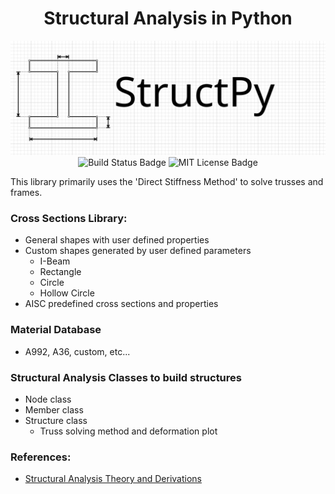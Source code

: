 <h1 align="center">Structural Analysis in Python</h1>

<p align="center">
<img src="./Documentation/Figures/Logo.svg" alt="Project Logo">
<img src="https://travis-ci.org/BrianChevalier/StructPy.svg?branch=master" alt="Build Status Badge">
<img src="https://img.shields.io/npm/l/express.svg" alt="MIT License Badge">
</p>

This library primarily uses the 'Direct Stiffness Method' to solve trusses and frames.

### Cross Sections Library:
* General shapes with user defined properties
* Custom shapes generated by user defined parameters
	* I-Beam
	* Rectangle
	* Circle
	* Hollow Circle
* AISC predefined cross sections and properties

### Material Database
* A992, A36, custom, etc...

### Structural Analysis Classes to build structures
* Node class
* Member class
* Structure class
	* Truss solving method and deformation plot

### References:

* [Structural Analysis Theory and Derivations](https://github.com/BrianChevalier/StructPy/blob/master/Documentation/Main.pdf)